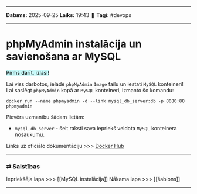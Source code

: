 ___

**Datums:** 2025-09-25
**Laiks:** 19:43
❚ **Tagi:** #devops 

---
# phpMyAdmin instalācija un savienošana ar MySQL

<mark style="background: #ABF7F7A6;">Pirms darīt, izlasi!</mark>

Lai viss darbotos, ielādē `phpMyAdmin` `Image` failu un iestati `MySQL` konteineri!
Lai saslēgt `phpMyAdmin` kopā ar `MySQL` konteineri, izmanto šo komandu:

```
docker run --name phpmyadmin -d --link mysql_db_server:db -p 8080:80 phpmyadmin
```

Pievērs uzmanību šādam lietām:

- `mysql_db_server` - šeit raksti sava iepriekš veidota `MySQL` konteinera nosaukumu.

Links uz oficiālo dokumentāciju >>> [Docker Hub](https://hub.docker.com/_/phpmyadmin)

---
### ⇄ Saistības

Iepriekšēja lapa >>> [[MySQL instalācija]]
Nākama lapa >>> [[šablons]]

---